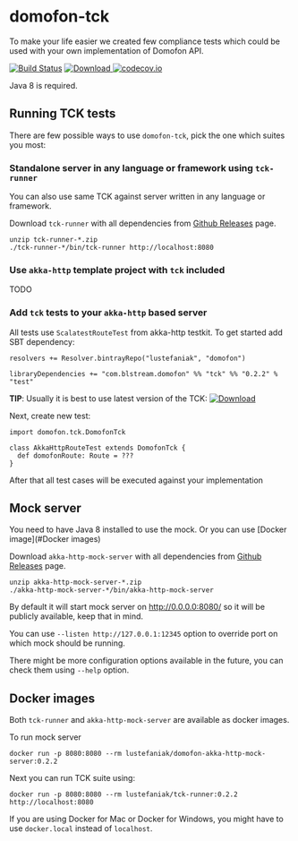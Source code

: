 # domofon-tck

To make your life easier we created few compliance tests which could be used with your own implementation of Domofon API.
 
[![Build Status](https://travis-ci.org/blstream/domofon-tck.svg?branch=master)](https://travis-ci.org/blstream/domofon-tck)
[ ![Download](https://api.bintray.com/packages/lustefaniak/domofon/tck/images/download.svg) ](https://bintray.com/lustefaniak/domofon/tck/_latestVersion)
[![codecov.io](https://codecov.io/github/blstream/domofon-tck/coverage.svg?branch=master)](https://codecov.io/github/blstream/domofon-tck?branch=master)

Java 8 is required.

## Running TCK tests
 
 There are few possible ways to use `domofon-tck`, pick the one which suites you most:
 
### Standalone server in any language or framework using `tck-runner`

You can also use same TCK against server written in any language or framework.

Download `tck-runner` with all dependencies from [Github Releases](https://github.com/blstream/domofon-tck/releases) page.

```
unzip tck-runner-*.zip
./tck-runner-*/bin/tck-runner http://localhost:8080
```
 
### Use `akka-http` template project with `tck` included
 
 TODO
 
### Add `tck` tests to your `akka-http` based server
 
All tests use `ScalatestRouteTest` from akka-http testkit. To get started add SBT dependency:
 
  ```
  resolvers += Resolver.bintrayRepo("lustefaniak", "domofon")
  
  libraryDependencies += "com.blstream.domofon" %% "tck" %% "0.2.2" % "test"
  ```
  
**TIP**: Usually it is best to use latest version of the TCK: [ ![Download](https://api.bintray.com/packages/lustefaniak/domofon/tck/images/download.svg) ](https://bintray.com/lustefaniak/domofon/tck/_latestVersion)
 
Next, create new test:
 
   ```
   import domofon.tck.DomofonTck
 
   class AkkaHttpRouteTest extends DomofonTck {
     def domofonRoute: Route = ???
   }
   ```
 
After that all test cases will be executed against your implementation


## Mock server
You need to have Java 8 installed to use the mock. Or you can use [Docker image](#Docker images)

Download `akka-http-mock-server` with all dependencies from [Github Releases](https://github.com/blstream/domofon-tck/releases) page.
```
unzip akka-http-mock-server-*.zip
./akka-http-mock-server-*/bin/akka-http-mock-server
```

By default it will start mock server on http://0.0.0.0:8080/ so it will be publicly available, keep that in mind.  
  
You can use `--listen http://127.0.0.1:12345` option to override port on which mock should be running.

There might be more configuration options available in the future, you can check them using `--help` option.

## Docker images

Both `tck-runner` and `akka-http-mock-server` are available as docker images.

To run mock server
```
docker run -p 8080:8080 --rm lustefaniak/domofon-akka-http-mock-server:0.2.2
```

Next you can run TCK suite using:

```
docker run -p 8080:8080 --rm lustefaniak/tck-runner:0.2.2 http://localhost:8080
```

If you are using Docker for Mac or Docker for Windows, you might have to use `docker.local` instead of `localhost`.
